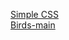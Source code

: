 <a href="simple_css-main/basic_styling.html">Simple CSS</a><br>
<a href="birds-main/">Birds-main</a>
